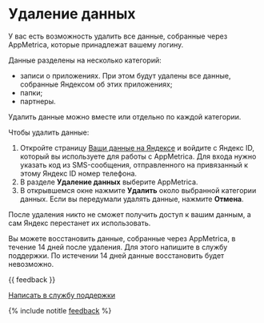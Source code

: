 # Удаление данных

У вас есть возможность удалить все данные, собранные через AppMetrica, которые принадлежат вашему логину.

Данные разделены на несколько категорий:

- записи о приложениях. При этом будут удалены все данные, собранные Яндексом об этих приложениях;
- папки;
- партнеры.

Удалить данные можно вместе или отдельно по каждой категории.

Чтобы удалить данные:

1. Откройте страницу [Ваши данные на Яндексе](https://passport.yandex.ru/profile/data) и войдите с Яндекс ID, который вы используете для работы с AppMetrica. Для входа нужно указать код из SMS-сообщения, отправленного на привязанный к этому Яндекс ID номер телефона.
2. В разделе **Удаление данных** выберите AppMetrica.
3. В открывшемся окне нажмите **Удалить** около выбранной категории данных. Если вы передумали удалять данные, нажмите **Отмена**.

После удаления никто не сможет получить доступ к вашим данным, а сам Яндекс перестанет их использовать.

Вы можете восстановить данные, собранные через AppMetrica, в течение 14 дней после удаления. Для этого напишите в службу поддержки. По истечении 14 дней данные восстановить будет невозможно.

{{ feedback }}

<a href="../troubleshooting/feedback-new.html">
  <span class="button">Написать в службу поддержки</span>
</a>

{% include notitle [feedback](../_includes/feedback-button.md) %}
